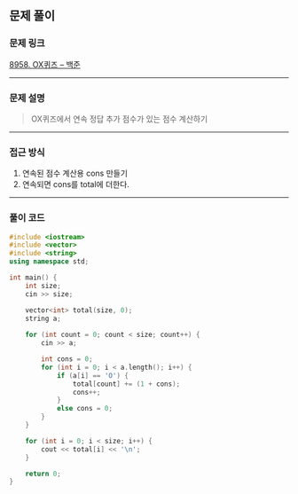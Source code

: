 ##  문제 풀이

###  문제 링크  
[8958. OX퀴즈 – 백준](https://www.acmicpc.net/problem/8958)

---

###  문제 설명  
> OX퀴즈에서 연속 정답 추가 점수가 있는 점수 계산하기
---

###  접근 방식  
1. 연속된 점수 계산용 cons 만들기
2. 연속되면 cons를 total에 더한다.
---

### 풀이 코드

```cpp
#include <iostream>
#include <vector>
#include <string>
using namespace std;

int main() {
    int size;
    cin >> size;

    vector<int> total(size, 0);
    string a;
    
    for (int count = 0; count < size; count++) {
        cin >> a;

        int cons = 0;
        for (int i = 0; i < a.length(); i++) {
            if (a[i] == 'O') {
                total[count] += (1 + cons);
                cons++;
            } 
            else cons = 0;
        }
    }

    for (int i = 0; i < size; i++) {
        cout << total[i] << '\n';
    }

    return 0;
}

```

